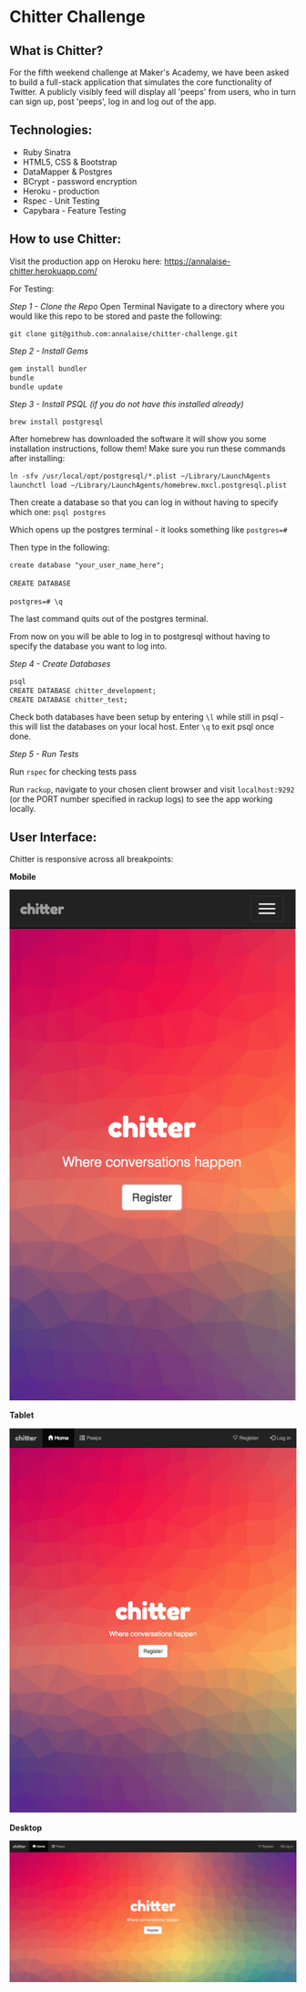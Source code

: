 Chitter Challenge
=================



What is Chitter?
-------

For the fifth weekend challenge at Maker's Academy, we have been asked to build a full-stack application that simulates the core functionality of Twitter. A publicly visibly feed will display all 'peeps' from users, who in turn can sign up, post 'peeps', log in and log out of the app.

Technologies:
-------
* Ruby Sinatra
* HTML5, CSS & Bootstrap
* DataMapper & Postgres
* BCrypt - password encryption
* Heroku - production
* Rspec - Unit Testing
* Capybara - Feature Testing

How to use Chitter:
-------
Visit the production app on Heroku here: https://annalaise-chitter.herokuapp.com/

For Testing:

*Step 1 - Clone the Repo*
Open Terminal
Navigate to a directory where you would like this repo to be stored and
paste the following:
```
git clone git@github.com:annalaise/chitter-challenge.git
```

*Step 2 - Install Gems*

```
gem install bundler
bundle
bundle update
```

*Step 3 - Install PSQL (if you do not have this installed already)*
```
brew install postgresql
```
After homebrew has downloaded the software it will show you some installation instructions, follow them!
Make sure you run these commands after installing:
```
ln -sfv /usr/local/opt/postgresql/*.plist ~/Library/LaunchAgents
launchctl load ~/Library/LaunchAgents/homebrew.mxcl.postgresql.plist
```
Then create a database so that you can log in without having to specify which one: `psql postgres`

Which opens up the postgres terminal - it looks something like `postgres=#`

Then type in the following:

```
create database "your_user_name_here";

CREATE DATABASE

postgres=# \q
```
The last command quits out of the postgres terminal.

From now on you will be able to log in to postgresql without having to specify the database you want to log into.

*Step 4 - Create Databases*
```
psql
CREATE DATABASE chitter_development;
CREATE DATABASE chitter_test;
```
Check both databases have been setup by entering `\l` while still in psql - this will list the databases on your local host. Enter `\q` to exit psql once done.

*Step 5 - Run Tests*

Run `rspec` for checking tests pass

Run `rackup`, navigate to your chosen client browser and visit `localhost:9292` (or the PORT number specified in rackup logs) to see the app working locally.

User Interface:
-------
Chitter is responsive across all  breakpoints:

**Mobile**

![Image of Chitter Mobile View](https://github.com/annalaise/chitter-challenge/blob/master/app/public/img/chitter-iphone6.png)


**Tablet**

![Image of Chitter Tablet View](https://github.com/annalaise/chitter-challenge/blob/master/app/public/img/chitter-ipad.png)

**Desktop**

![Image of Chitter Desktop View](https://github.com/annalaise/chitter-challenge/blob/master/app/public/img/chitter-desktop.png)
